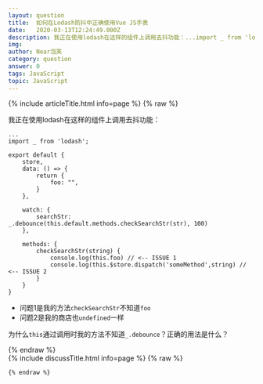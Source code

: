 ```yaml
---
layout: question
title:  如何在Lodash防抖中正确使用Vue JS手表
date:   2020-03-13T12:24:49.000Z
description: 我正在使用lodash在这样的组件上调用去抖功能：...import _ from 'lodash';export default {    ...
img: 
author: Near泡芙
category: question
answer: 0
tags: JavaScript
topic: JavaScript
---
```

<div class="article-root">
  <div class="article">
    {% include articleTitle.html info=page %}
    {% raw %}
    <div class="article-content"><p><font style="vertical-align: inherit;"><font style="vertical-align: inherit;">我正在使用lodash在这样的组件上调用去抖功能：</font></font></p>

<pre><code>...<font></font>
import _ from 'lodash';<font></font>
<font></font>
export default {<font></font>
    store,<font></font>
    data: () =&gt; {<font></font>
        return {<font></font>
            foo: "",<font></font>
        }<font></font>
    },<font></font>
<font></font>
    watch: {<font></font>
        searchStr: _.debounce(this.default.methods.checkSearchStr(str), 100)<font></font>
    },<font></font>
<font></font>
    methods: {<font></font>
        checkSearchStr(string) {<font></font>
            console.log(this.foo) // &lt;-- ISSUE 1<font></font>
            console.log(this.$store.dispatch('someMethod',string) // &lt;-- ISSUE 2<font></font>
        }<font></font>
    }<font></font>
}<font></font>
</code></pre>

<ul>
<li><font style="vertical-align: inherit;"><font style="vertical-align: inherit;">问题1是我的方法</font></font><code>checkSearchStr</code><font style="vertical-align: inherit;"><font style="vertical-align: inherit;">不知道</font></font><code>foo</code></li>
<li><font style="vertical-align: inherit;"><font style="vertical-align: inherit;">问题2是我的商店也</font></font><code>undefined</code><font style="vertical-align: inherit;"><font style="vertical-align: inherit;">一样</font></font></li>
</ul>

<p><font style="vertical-align: inherit;"><font style="vertical-align: inherit;">为什么</font></font><code>this</code><font style="vertical-align: inherit;"><font style="vertical-align: inherit;">通过调用时</font><font style="vertical-align: inherit;">我的方法不知道</font></font><code>_.debounce</code><font style="vertical-align: inherit;"><font style="vertical-align: inherit;">？</font><font style="vertical-align: inherit;">正确的用法是什么？</font></font></p></div>
    {% endraw %}
  </div>

  <div class="discuss-wrapper">
    {% include discussTitle.html info=page %}
    {% raw %}
    
    {% endraw %}
  </div>
<div>
